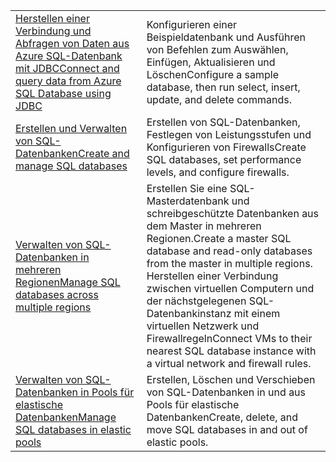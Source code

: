 |  |  |
|---------|---------|
| <span data-ttu-id="d70b0-101">[Herstellen einer Verbindung und Abfragen von Daten aus Azure SQL-Datenbank mit JDBC][4]</span><span class="sxs-lookup"><span data-stu-id="d70b0-101">[Connect and query data from Azure SQL Database using JDBC][4]</span></span> | <span data-ttu-id="d70b0-102">Konfigurieren einer Beispieldatenbank und Ausführen von Befehlen zum Auswählen, Einfügen, Aktualisieren und Löschen</span><span class="sxs-lookup"><span data-stu-id="d70b0-102">Configure a sample database, then run select, insert, update, and delete commands.</span></span> |
| <span data-ttu-id="d70b0-103">[Erstellen und Verwalten von SQL-Datenbanken][1]</span><span class="sxs-lookup"><span data-stu-id="d70b0-103">[Create and manage SQL databases][1]</span></span> | <span data-ttu-id="d70b0-104">Erstellen von SQL-Datenbanken, Festlegen von Leistungsstufen und Konfigurieren von Firewalls</span><span class="sxs-lookup"><span data-stu-id="d70b0-104">Create SQL databases, set performance levels, and configure firewalls.</span></span>|
| <span data-ttu-id="d70b0-105">[Verwalten von SQL-Datenbanken in mehreren Regionen][2]</span><span class="sxs-lookup"><span data-stu-id="d70b0-105">[Manage SQL databases across multiple regions][2]</span></span> | <span data-ttu-id="d70b0-106">Erstellen Sie eine SQL-Masterdatenbank und schreibgeschützte Datenbanken aus dem Master in mehreren Regionen.</span><span class="sxs-lookup"><span data-stu-id="d70b0-106">Create a master SQL database and read-only databases from the master in multiple regions.</span></span> <span data-ttu-id="d70b0-107">Herstellen einer Verbindung zwischen virtuellen Computern und der nächstgelegenen SQL-Datenbankinstanz mit einem virtuellen Netzwerk und Firewallregeln</span><span class="sxs-lookup"><span data-stu-id="d70b0-107">Connect VMs to their nearest SQL database instance with a virtual network and firewall rules.</span></span> | 
| <span data-ttu-id="d70b0-108">[Verwalten von SQL-Datenbanken in Pools für elastische Datenbanken][3]</span><span class="sxs-lookup"><span data-stu-id="d70b0-108">[Manage SQL databases in elastic pools][3]</span></span> | <span data-ttu-id="d70b0-109">Erstellen, Löschen und Verschieben von SQL-Datenbanken in und aus Pools für elastische Datenbanken</span><span class="sxs-lookup"><span data-stu-id="d70b0-109">Create, delete, and move SQL databases in and out of elastic pools.</span></span> | 

[1]: https://azure.microsoft.com/resources/samples/sql-database-java-manage-db/
[2]: https://azure.microsoft.com/resources/samples/sql-database-java-manage-sql-databases-across-regions/
[3]: ../java-sdk-manage-sql-elastic-pools.md
[4]: https://docs.microsoft.com/azure/sql-database/sql-database-connect-query-java